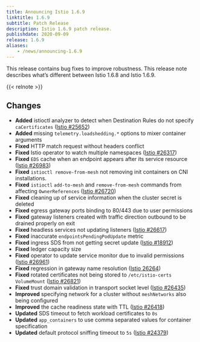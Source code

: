 ```yaml
---
title: Announcing Istio 1.6.9
linktitle: 1.6.9
subtitle: Patch Release
description: Istio 1.6.9 patch release.
publishdate: 2020-09-09
release: 1.6.9
aliases:
    - /news/announcing-1.6.9
---
```


This release contains bug fixes to improve robustness. This release note describes
what’s different between Istio 1.6.8 and Istio 1.6.9.

{{< relnote >}}

## Changes

- **Added** istioctl analyzer to detect when Destination Rules do not specify `caCertificates` ([Istio #25652](https://github.com/istio/istio/issues/25652))
- **Added** missing `telemetry.loadshedding.*` options to mixer container arguments
- **Fixed** HTTP match request without headers conflict
- **Fixed** Istio operator to watch multiple namespaces ([Istio #26317](https://github.com/istio/istio/issues/26317))
- **Fixed** `EDS` cache when an endpoint appears after its service resource ([Istio #26983](https://github.com/istio/istio/issues/26983))
- **Fixed** `istioctl remove-from-mesh` not removing init containers on CNI installations.
- **Fixed** `istioctl` `add-to-mesh` and `remove-from-mesh` commands from affecting `OwnerReferences` ([Istio #26720](https://github.com/istio/istio/issues/26720))
- **Fixed** cleaning up of service information when the cluster secret is deleted
- **Fixed** egress gateway ports binding to 80/443 due to user permissions
- **Fixed** gateway listeners created with traffic direction outbound to be drained properly on exit
- **Fixed** headless services not updating listeners ([Istio #26617](https://github.com/istio/istio/issues/26617))
- **Fixed** inaccurate `endpointsPendingPodUpdate` metric
- **Fixed** ingress SDS from not getting secret update ([Istio #18912](https://github.com/istio/istio/issues/18912))
- **Fixed** ledger capacity size
- **Fixed** operator to update service monitor due to invalid permissions ([Istio #26961](https://github.com/istio/istio/issues/26961))
- **Fixed** regression in gateway name resolution ([Istio 26264](https://github.com/istio/istio/issues/26264))
- **Fixed** rotated certificates not being stored to `/etc/istio-certs` `VolumeMount` ([Istio #26821](https://github.com/istio/istio/issues/26821))
- **Fixed** trust domain validation in transport socket level ([Istio #26435](https://github.com/istio/istio/issues/26435))
- **Improved** specifying network for a cluster without `meshNetworks` also being configured
- **Improved** the cache readiness state with TTL ([Istio #26418](https://github.com/istio/istio/issues/26418))
- **Updated** SDS timeout to fetch workload certificates to `0s`
- **Updated** `app_containers` to use comma separated values for container specification
- **Updated** default protocol sniffing timeout to `5s` ([Istio #24379](https://github.com/istio/istio/issues/24379))

